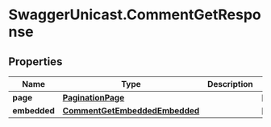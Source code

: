 # SwaggerUnicast.CommentGetResponse

## Properties

Name | Type | Description | Notes
------------ | ------------- | ------------- | -------------
**page** | [**PaginationPage**](PaginationPage.md) |  | [optional] 
**embedded** | [**CommentGetEmbeddedEmbedded**](CommentGetEmbeddedEmbedded.md) |  | [optional] 


